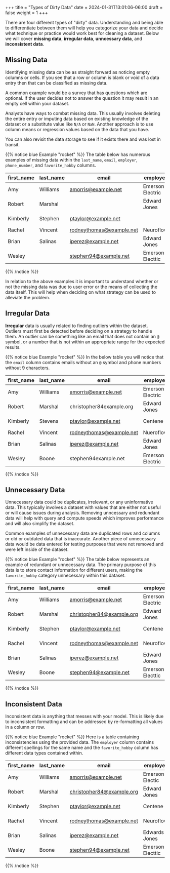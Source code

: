 +++
title = "Types of Dirty Data"
date = 2024-01-31T13:01:06-06:00
draft = false
weight = 1
+++

There are four different types of "dirty" data. Understanding and being able to differentiate between them will help you categorize your data and decide what technique or practice would work best for cleaning a dataset. Below we will cover **missing data**, **irregular data**, **unncessary data**, and **inconsistent data**.

## Missing Data
Identifying missing data can be as straight forward as noticing empty columns or cells. If you see that a row or column is blank or void of a data entry then that can be classified as missing data.

A common example would be a survey that has questions which are optional. If the user decides not to answer the question it may result in an empty cell within your dataset. 

Analysts have ways to combat missing data. This usually involves deleting the entire entry or imputing data based on existing knowledge of the dataset or a substitute value like `N/A` or `NaN`. Another approach is to use column means or regression values based on the data that you have. 

You can also revisit the data storage to see if it exists there and was lost in transit.

{{% notice blue Example "rocket" %}}
The table below has numerous examples of missing data within the `last_name`, `email`, `employer`, `phone_number`, and `favorite_hobby` columns.

| first_name | last_name | email                    | employer            | phone_number   | favorite_hobby    |
|-|-|-|-|-|-|
| Amy        | Williams  | amorris@example.net      | Emerson Electric    | 379-012-0298   | hiking            |  
| Robert     | Marshal   |                           | Edward Jones        | 288-085-0092   | reading           |
| Kimberly   | Stephen   | ptaylor@example.net      |                     | 126-015-0765   | yoga              |
| Rachel     | Vincent   | rodneythomas@example.net | Neuroflow           |                | painting          |   
| Brian      | Salinas   | iperez@example.net       | Edward Jones        | 914-555-4392   |                   |
| Wesley     |           | stephen94@example.net    | Emerson Electtic    | 504-326-2719   | gaming       |
{{% /notice %}}

In relation to the above examples it is important to understand whether or not the missing data was due to user error or the means of collecting the data itself. This will help when deciding on what strategy can be used to alleviate the problem.

## Irregular Data
**Irregular** data is usually related to finding outliers within the dataset. Outliers must first be detected before deciding on a strategy to handle them. An outlier can be something like an email that does not contain an `@` symbol, or a number that is not within an appropriate range for the expected results.

{{% notice blue Example "rocket" %}}
In the below table you will notice that the `email` column contains emails without an `@` symbol and phone numbers without 9 characters.

| first_name | last_name | email                    | employer           | phone_number     | favorite_hobby |
|-|-|-|-|-|-|
| Amy        | Williams  | amorris@example.net      | Emerson Electric   | 37-012-0298     | hiking |
| Robert     | Marshal  | christopher84example.org| Edward Jones       | 288-05-0092     | reading |
| Kimberly   | Stevens   | ptaylor@example.net      | Centene            | 126-015-0765     | yoga |
| Rachel     | Vincent   | rodneythomas@example.net | Nueroflow          | 857-203-034     | painting |
| Brian      | Salinas   | iperez@example.net       | Edward Jones       | 914-555-4392     | cooking |
| Wesley     | Boone     | stephen94example.net    | Emerson Electric   | 504-326-2719     | gaming |
{{% /notice %}}

## Unnecessary Data
Unnecessary data could be duplicates, irrelevant, or any uninformative data. This typically involves a dataset with values that are either not useful or will cause issues during analysis. Removing unncessary and redundant data will help with query and compute speeds which improves performance and will also simplify the dataset.

Common examples of unnecessary data are duplicated rows and columns or old or outdated data that is inaccurate. Another piece of unnecessary data would be data entered for testing purposes that were not removed and were left inside of the dataset.

{{% notice blue Example "rocket" %}}
The table below represents an example of redundant or unnecessary data. The primary purpose of this data is to store contact information for different users, making the `favorite_hobby` category unnecessary within this dataset.

| first_name | last_name | email                    | employer            | phone_number   | favorite_hobby    |
|-|-|-|-|-|-|  
| Amy        | Williams  | amorris@example.net      | Emerson Electric    | 379-012-0298   | hiking            |
| Robert     | Marshal   | christopher84@example.org| Edward Jones        | 288-085-0092   | reading           |
| Kimberly   | Stephen   | ptaylor@example.net      | Centene             | 126-015-0765   | yoga              |
| Rachel     | Vincent   | rodneythomas@example.net | Neuroflow           | 857-203-0334   | painting          |
| Brian      | Salinas   | iperez@example.net       | Edward Jones        | 914-555-4392   | cooking           |
| Wesley     | Boone     | stephen94@example.net    | Emerson Electtic    | 504-326-2719   | gaming       |
{{% /notice %}}

## Inconsistent Data
Inconsistent data is anything that messes with your model. This is likely due to inconsistent formatting and can be addressed by re-formatting all values in a column or row.

{{% notice blue Example "rocket" %}}
Here is a table containing inconsistencies using the provided data. The `employer` column contains different spellings for the same name and the `favorite_hobby` column has different data types contained within.

| first_name | last_name | email                    | employer            | phone_number   | favorite_hobby    |
|-|-|-|-|-|-|  
| Amy        | Williams  | amorris@example.net      | Emerson Electic    | 379-012-0298   | 2            |
| Robert     | Marshal   | christopher84@example.org| Edward Jones        | 288-085-0092   | reading           |
| Kimberly   | Stephen   | ptaylor@example.net      | Centene             | 126-015-0765   | 3              |
| Rachel     | Vincent   | rodneythomas@example.net | Neuroflow           | 857-203-0334   | painting          |
| Brian      | Salinas   | iperez@example.net       | Edwards Jones        | 914-555-4392   | cooking           |
| Wesley     | Boone     | stephen94@example.net    | Emerson Electtic    | 504-326-2719   | gaming       |
{{% /notice %}}
